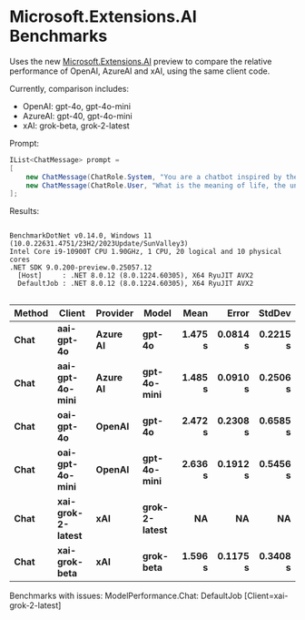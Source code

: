 # Microsoft.Extensions.AI Benchmarks

Uses the new [Microsoft.Extensions.AI](https://devblogs.microsoft.com/dotnet/introducing-microsoft-extensions-ai-preview/) preview 
to compare the relative performance of OpenAI, AzureAI and xAI, using the same client code.

Currently, comparison includes:

* OpenAI: gpt-4o, gpt-4o-mini
* AzureAI: gpt-40, gpt-4o-mini
* xAI: grok-beta, grok-2-latest

Prompt:

```csharp
IList<ChatMessage> prompt =
[
    new ChatMessage(ChatRole.System, "You are a chatbot inspired by the Hitchhiker's Guide to the Galaxy."),
    new ChatMessage(ChatRole.User, "What is the meaning of life, the universe, and everything?"),
];
```

Results:

<!-- include src/AI.Benchmarks/BenchmarkDotNet.Artifacts/results/AI.Benchmarks.ModelPerformance-report-github.md -->
```

BenchmarkDotNet v0.14.0, Windows 11 (10.0.22631.4751/23H2/2023Update/SunValley3)
Intel Core i9-10900T CPU 1.90GHz, 1 CPU, 20 logical and 10 physical cores
.NET SDK 9.0.200-preview.0.25057.12
  [Host]     : .NET 8.0.12 (8.0.1224.60305), X64 RyuJIT AVX2
  DefaultJob : .NET 8.0.12 (8.0.1224.60305), X64 RyuJIT AVX2


```
| Method | Client            | Provider | Model         | Mean    | Error    | StdDev   |
|------- |------------------ |--------- |-------------- |--------:|---------:|---------:|
| **Chat**   | **aai-gpt-4o**        | **Azure AI** | **gpt-4o**        | **1.475 s** | **0.0814 s** | **0.2215 s** |
| **Chat**   | **aai-gpt-4o-mini**   | **Azure AI** | **gpt-4o-mini**   | **1.485 s** | **0.0910 s** | **0.2506 s** |
| **Chat**   | **oai-gpt-4o**        | **OpenAI**   | **gpt-4o**        | **2.472 s** | **0.2308 s** | **0.6585 s** |
| **Chat**   | **oai-gpt-4o-mini**   | **OpenAI**   | **gpt-4o-mini**   | **2.636 s** | **0.1912 s** | **0.5456 s** |
| **Chat**   | **xai-grok-2-latest** | **xAI**      | **grok-2-latest** |      **NA** |       **NA** |       **NA** |
| **Chat**   | **xai-grok-beta**     | **xAI**      | **grok-beta**     | **1.596 s** | **0.1175 s** | **0.3408 s** |

Benchmarks with issues:
  ModelPerformance.Chat: DefaultJob [Client=xai-grok-2-latest]

<!-- src/AI.Benchmarks/BenchmarkDotNet.Artifacts/results/AI.Benchmarks.ModelPerformance-report-github.md -->
